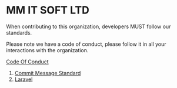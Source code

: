 # MM IT SOFT LTD



When contributing to this organization, developers MUST follow our standards.

Please note we have a code of conduct, please follow it in all your interactions with the organization.



[Code Of Conduct](CODE_OF_CONDUCT.md)



1. [Commit Message Standard](standards/Commit_message_standard.md)
2. [Laravel](standards/Laravel.md)